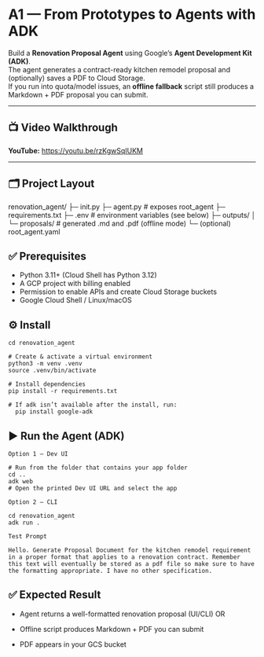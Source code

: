 # A1 — From Prototypes to Agents with ADK

Build a **Renovation Proposal Agent** using Google’s **Agent Development Kit (ADK)**.  
The agent generates a contract-ready kitchen remodel proposal and (optionally) saves a PDF to Cloud Storage.  
If you run into quota/model issues, an **offline fallback** script still produces a Markdown + PDF proposal you can submit.

---

## 📺 Video Walkthrough
**YouTube:** https://youtu.be/rzKgwSqIUKM 

---

## 🗂 Project Layout

renovation_agent/
├─ init.py
├─ agent.py # exposes root_agent
├─ requirements.txt
├─ .env # environment variables (see below)
├─ outputs/
│ └─ proposals/ # generated .md and .pdf (offline mode)
└─ (optional) root_agent.yaml

## ✅ Prerequisites

 * Python 3.11+ (Cloud Shell has Python 3.12)
 * A GCP project with billing enabled
 * Permission to enable APIs and create Cloud Storage buckets
 * Google Cloud Shell / Linux/macOS

## ⚙️ Install

    cd renovation_agent

    # Create & activate a virtual environment
    python3 -m venv .venv
    source .venv/bin/activate

    # Install dependencies
    pip install -r requirements.txt

    # If adk isn’t available after the install, run:
      pip install google-adk

## ▶️ Run the Agent (ADK)

    Option 1 — Dev UI

    # Run from the folder that contains your app folder
    cd ..
    adk web
    # Open the printed Dev UI URL and select the app

    Option 2 — CLI

    cd renovation_agent
    adk run .

    Test Prompt

    Hello. Generate Proposal Document for the kitchen remodel requirement in a proper format that applies to a renovation contract. Remember     this text will eventually be stored as a pdf file so make sure to have the formatting appropriate. I have no other specification.

## ✅ Expected Result

* Agent returns a well-formatted renovation proposal (UI/CLI) OR

* Offline script produces Markdown + PDF you can submit

* PDF appears in your GCS bucket
